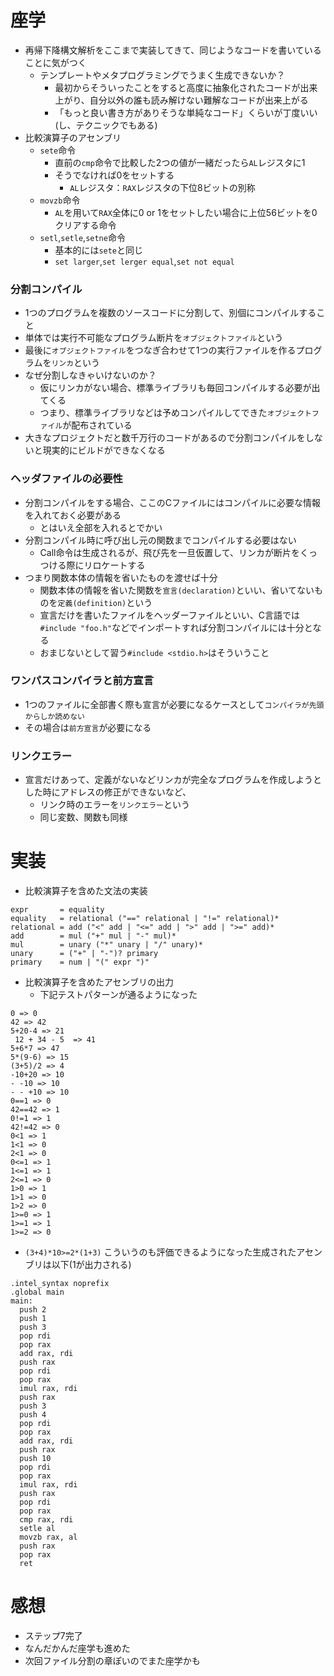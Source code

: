 # 座学
- 再帰下降構文解析をここまで実装してきて、同じようなコードを書いていることに気がつく
  - テンプレートやメタプログラミングでうまく生成できないか？
    - 最初からそういったことをすると高度に抽象化されたコードが出来上がり、自分以外の誰も読み解けない難解なコードが出来上がる
    - 「もっと良い書き方がありそうな単純なコード」くらいが丁度いい(し、テクニックでもある)
- 比較演算子のアセンブリ
  - `sete`命令
    - 直前の`cmp`命令で比較した2つの値が一緒だったら`AL`レジスタに1
    - そうでなければ0をセットする
      - `AL`レジスタ：`RAX`レジスタの下位8ビットの別称
  - `movzb`命令
    - `AL`を用いて`RAX`全体に0 or 1をセットしたい場合に上位56ビットを0クリアする命令
  - `setl`,`setle`,`setne`命令
    - 基本的には`sete`と同じ
    - `set larger`,`set lerger equal`,`set not equal`
### 分割コンパイル
- 1つのプログラムを複数のソースコードに分割して、別個にコンパイルすること
- 単体では実行不可能なプログラム断片を`オブジェクトファイル`という
- 最後に`オブジェクトファイル`をつなぎ合わせて1つの実行ファイルを作るプログラムを`リンカ`という
- なぜ分割しなきゃいけないのか？
  - 仮にリンカがない場合、標準ライブラリも毎回コンパイルする必要が出てくる
  - つまり、標準ライブラリなどは予めコンパイルしてできた`オブジェクトファイル`が配布されている
- 大きなプロジェクトだと数千万行のコードがあるので分割コンパイルをしないと現実的にビルドができなくなる

### ヘッダファイルの必要性
- 分割コンパイルをする場合、ここのCファイルにはコンパイルに必要な情報を入れておく必要がある
  - とはいえ全部を入れるとでかい
- 分割コンパイル時に呼び出し元の関数までコンパイルする必要はない
  - Call命令は生成されるが、飛び先を一旦仮置して、リンカが断片をくっつける際にリロケートする
- つまり関数本体の情報を省いたものを渡せば十分
  - 関数本体の情報を省いた関数を`宣言(declaration)`といい、省いてないものを`定義(definition)`という
  - 宣言だけを書いたファイルをヘッダーファイルといい、C言語では`#include "foo.h"`などでインポートすれば分割コンパイルには十分となる
  - おまじないとして習う`#include <stdio.h>`はそういうこと

### ワンパスコンパイラと前方宣言
- 1つのファイルに全部書く際も宣言が必要になるケースとして`コンパイラが先頭からしか読めない`
- その場合は`前方宣言`が必要になる

### リンクエラー
- 宣言だけあって、定義がないなどリンカが完全なプログラムを作成しようとした時にアドレスの修正ができないなど、
  - リンク時のエラーを`リンクエラー`という
  - 同じ変数、関数も同様



# 実装
- 比較演算子を含めた文法の実装
```
expr       = equality
equality   = relational ("==" relational | "!=" relational)*
relational = add ("<" add | "<=" add | ">" add | ">=" add)*
add        = mul ("+" mul | "-" mul)*
mul        = unary ("*" unary | "/" unary)*
unary      = ("+" | "-")? primary
primary    = num | "(" expr ")"
```
- 比較演算子を含めたアセンブリの出力
  - 下記テストパターンが通るようになった
```
0 => 0
42 => 42
5+20-4 => 21
 12 + 34 - 5  => 41
5+6*7 => 47
5*(9-6) => 15
(3+5)/2 => 4
-10+20 => 10
- -10 => 10
- - +10 => 10
0==1 => 0
42==42 => 1
0!=1 => 1
42!=42 => 0
0<1 => 1
1<1 => 0
2<1 => 0
0<=1 => 1
1<=1 => 1
2<=1 => 0
1>0 => 1
1>1 => 0
1>2 => 0
1>=0 => 1
1>=1 => 1
1>=2 => 0
```
  - `(3+4)*10>=2*(1+3)` こういうのも評価できるようになった生成されたアセンブリは以下(1が出力される)
```
.intel_syntax noprefix
.global main
main:
  push 2
  push 1
  push 3
  pop rdi
  pop rax
  add rax, rdi
  push rax
  pop rdi
  pop rax
  imul rax, rdi
  push rax
  push 3
  push 4
  pop rdi
  pop rax
  add rax, rdi
  push rax
  push 10
  pop rdi
  pop rax
  imul rax, rdi
  push rax
  pop rdi
  pop rax
  cmp rax, rdi
  setle al
  movzb rax, al
  push rax
  pop rax
  ret

```

# 感想
- ステップ7完了
- なんだかんだ座学も進めた
- 次回ファイル分割の章ぽいのでまた座学かも
